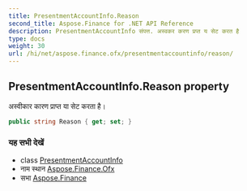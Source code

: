 ```yaml
---
title: PresentmentAccountInfo.Reason
second_title: Aspose.Finance for .NET API Reference
description: PresentmentAccountInfo संपत्त. अस्वकर करण प्रप्त य सेट करत है
type: docs
weight: 30
url: /hi/net/aspose.finance.ofx/presentmentaccountinfo/reason/
---
```

## PresentmentAccountInfo.Reason property

अस्वीकार कारण प्राप्त या सेट करता है।

```csharp
public string Reason { get; set; }
```

### यह सभी देखें

* class [PresentmentAccountInfo](../)
* नाम स्थान [Aspose.Finance.Ofx](../../presentmentaccountinfo/)
* सभा [Aspose.Finance](../../../)


